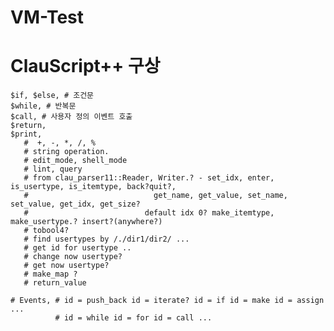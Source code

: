 # VM-Test

# ClauScript++ 구상
    $if, $else, # 조건문 
    $while, # 반복문
    $call, # 사용자 정의 이벤트 호출
    $return,
    $print,
       #  +, -, *, /, %
       # string operation.
       # edit_mode, shell_mode
       # lint, query
       # from clau_parser11::Reader, Writer.? - set_idx, enter, is_usertype, is_itemtype, back?quit?, 
       #                            get_name, get_value, set_name, set_value, get_idx, get_size?
       #                          default idx 0? make_itemtype, make_usertype.? insert?(anywhere?)
       # tobool4?
       # find usertypes by /./dir1/dir2/ ...
       # get id for usertype ..
       # change now usertype?
       # get now usertype?
       # make_map ? 
       # return_value
       
    # Events, # id = push_back id = iterate? id = if id = make id = assign ...
              # id = while id = for id = call ... 
